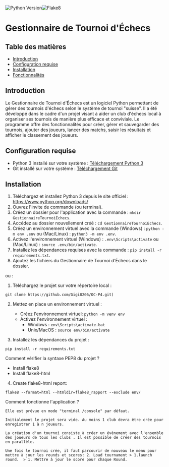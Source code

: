![Python Version](https://img.shields.io/badge/Python-3.7-blue.svg)![Flake8](https://img.shields.io/badge/Flake8-Passing-brightgreen.svg)
# Gestionnaire de Tournoi d'Échecs

## Table des matières

- [Introduction](#introduction)
- [Configuration requise](#configuration-requise)
- [Installation](#installation)
- [Fonctionnalités](#fonctionnalités)


## Introduction

Le Gestionnaire de Tournoi d'Échecs est un logiciel Python permettant de gérer des tournois d'échecs selon le système de tournoi "suisse". Il a été développé dans le cadre d'un projet visant à aider un club d'échecs local à organiser ses tournois de manière plus efficace et conviviale. Le programme offre des fonctionnalités pour créer, gérer et sauvegarder des tournois, ajouter des joueurs, lancer des matchs, saisir les résultats et afficher le classement des joueurs.

## Configuration requise

* Python 3 installé sur votre système : [Téléchargement Python 3](https://www.python.org/downloads/)
* Git installé sur votre système : [Téléchargement Git](https://git-scm.com/book/fr/v2/D%C3%A9marrage-rapide-Installation-de-Git)

## Installation

1. Téléchargez et installez Python 3 depuis le site officiel : https://www.python.org/downloads/
2. Ouvrez l'invite de commande (ou terminal).
3. Créez un dossier pour l'application avec la commande : `mkdir GestionnaireTournoiEchecs`.
4. Accédez au dossier nouvellement créé : `cd GestionnaireTournoiEchecs`.
5. Créez un environnement virtuel avec la commande (Windows) : `python -m env .env` ou (Mac/Linux) : `python3 -m env .env`.
6. Activez l'environnement virtuel (Windows) : `.env\Scripts\activate` ou (Mac/Linux) : `source .env/bin/activate`.
7. Installez les dépendances requises avec la commande : `pip install -r requirements.txt`.
8. Ajoutez les fichiers du Gestionnaire de Tournoi d'Échecs dans le dossier.

ou :

1. Téléchargez le projet sur votre répertoire local : 
```
git clone https://github.com/Gigi8206/OC-P4.git)
```

2. Mettez en place un environnement virtuel :
   * Créez l'environnement virtuel: `python -m venv env`
   * Activez l'environnement virtuel :
       * Windows : `env\Scripts\activate.bat`
       * Unix/MacOS : `source env/bin/activate`

3. Installez les dépendances du projet :

```
pip install -r requirements.txt
```
Comment vérifier la syntaxe PEP8 du projet ?
  * Install flake8
  * Install flake8-html
    
4. Create flake8-html report:
```
flake8 --format=html --htmldir=flake8_rapport --exclude env/
```
Comment fonctionne l'application ?
```
Elle est prévue en mode "terminal /console" par défaut.

Initialement le projet sera vide. Au moins 1 club devra être crée pour enregistrer 1 à n joueurs.

La création d'un tournoi consiste à créer un évènement avec l'ensemble des joueurs de tous les clubs . Il est possible de créer des tournois en parallèle.

Une fois le tournoi crée, il faut parcourir de nouveau le menu pour mettre à jour les rounds et scores: 2. Load tournament > 1.launch round.  > 1. Mettre à jour le score pour chaque Round.
 
